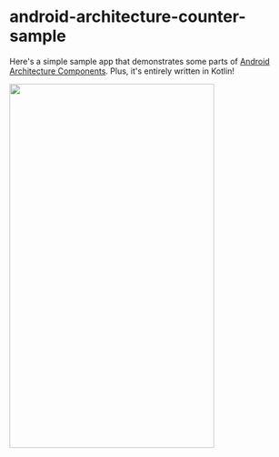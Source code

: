 # android-architecture-counter-sample

Here's a simple sample app that demonstrates some parts of [Android Architecture Components](https://developer.android.com/topic/libraries/architecture/index.html). Plus, it's entirely written in Kotlin!



<img src="/images/screenshot.png" width="360" height="640" />

